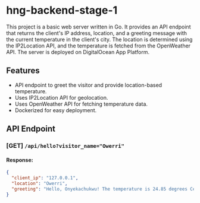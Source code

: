 # hng-backend-stage-1

This project is a basic web server written in Go. It provides an API endpoint that returns the client's IP address, location, and a greeting message with the current temperature in the client's city. The location is determined using the IP2Location API, and the temperature is fetched from the OpenWeather API. The server is deployed on DigitalOcean App Platform.

## Features

- API endpoint to greet the visitor and provide location-based temperature.
- Uses IP2Location API for geolocation.
- Uses OpenWeather API for fetching temperature data.
- Dockerized for easy deployment.

## API Endpoint

### [GET] `/api/hello?visitor_name="Owerri"`

#### Response:
```json
{
  "client_ip": "127.0.0.1",
  "location": "Owerri",
  "greeting": "Hello, Onyekachukwu! The temperature is 24.85 degrees Celsius in Owerri"
}

